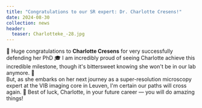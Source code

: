 ```yaml
---
title: "Congratulations to our SR expert: Dr. Charlotte Cresens!"
date: 2024-08-30
collection: news
header:
  teaser: Charlotteke_-28.jpg
---
```


🎉 Huge congratulations to **Charlotte Cresens** for very successfully defending her PhD 🎓 I am incredibly proud of seeing Charlotte achieve this incredible milestone, though it's bittersweet knowing she won't be in our lab anymore. 🥹 <br>
But, as she embarks on her next journey as a super-resolution microscopy expert at the VIB imaging core in Leuven, I'm certain our paths will cross again. 🥳 Best of luck, Charlotte, in your future career — you will do amazing things!
